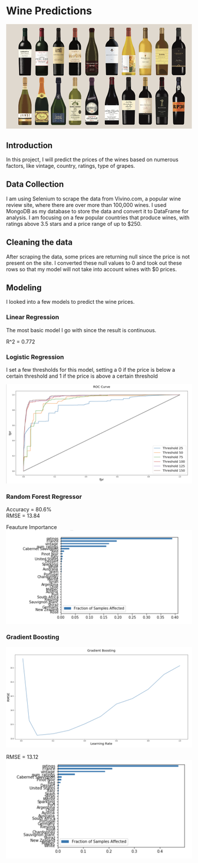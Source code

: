 # Wine Predictions

![](images/wine.jpg)

## Introduction

In this project, I will predict the prices of the wines based on numerous factors, like vintage, country, ratings, type of grapes.

## Data Collection
I am using Selenium to scrape the data from Vivino.com, a popular wine review site, where there are over more than 100,000 wines. I used MongoDB as my database to store the data and convert it to DataFrame for analysis. I am focusing on a few popular countries that produce wines, with ratings above 3.5 stars and a price range of up to $250.

## Cleaning the data
After scraping the data, some prices are returning null since the price is not present on the site. I converted these null values to 0 and took out these rows so that my model will not take into account wines with $0 prices. 

## Modeling

I looked into a few models to predict the wine prices.

### Linear Regression
The most basic model I go with since the result is continuous.

R^2 = 0.772

### Logistic Regression

I set a few thresholds for this model, setting a 0 if the price is below a certain threshold and 1 if the price is above a certain threshold

![](images/roc_curve.png)

### Random Forest Regressor
Accuracy = 80.6%\
RMSE = 13.84

Feauture Importance
![](images/feature_importance_rf.png)

### Gradient Boosting

![](images/gradient_boosting.png)

RMSE = 13.12
![](images/feature_importance_grad_boosting.png)
